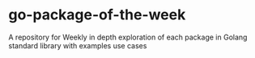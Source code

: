 # go-package-of-the-week
A repository for Weekly in depth exploration of  each package in Golang standard library with examples use cases
